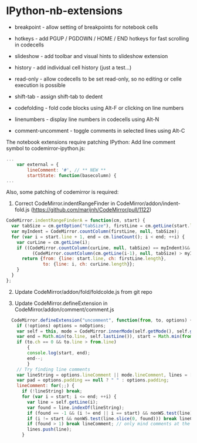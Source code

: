 # IPython-nb-extensions

* breakpoint - allow setting of breakpoints for notebook cells

* hotkeys    - add PGUP / PGDOWN / HOME / END hotkeys for fast scrolling in codecells

* slideshow  - add toolbar and visual hints to slideshow extension

* history - add individual cell history (just a test...)

* read-only  - allow codecells to be set read-only, so no editing or celle execution is possible

* shift-tab - assign shift-tab to dedent

* codefolding - fold code blocks using Alt-F or clicking on line numbers

* linenumbers - display line numbers in codecells using Alt-N

* comment-uncomment - toggle comments in selected lines using Alt-C

The notebook extensions require patching IPython:
Add line comment symbol to codemirror-ipython.js:
```javascript
...
    var external = {
        lineComment: '#', // ** NEW **
        startState: function(basecolumn) {
...
```

Also, some patching of codemirror is required:

1. Correct CodeMirror.indentRangeFinder in CodeMirror/addon/indent-fold.js (https://github.com/marijnh/CodeMirror/pull/1122)
```javascript
CodeMirror.indentRangeFinderA = function(cm, start) {
  var tabSize = cm.getOption("tabSize"), firstLine = cm.getLine(start.line);
  var myIndent = CodeMirror.countColumn(firstLine, null, tabSize);
  for (var i = start.line + 1, end = cm.lineCount(); i < end; ++i) {
    var curLine = cm.getLine(i);
    if ((CodeMirror.countColumn(curLine, null, tabSize) == myIndent)&&
          (CodeMirror.countColumn(cm.getLine(i-1), null, tabSize) > myIndent)){
      return {from: {line: start.line, ch: firstLine.length},
              to: {line: i, ch: curLine.length}};
    }
  }
};
```

2. Update CodeMirror/addon/fold/foldcolde.js from git repo

3. Update CodeMirror.defineExtension in CodeMirror/addon/comment/comment.js
```javascript
  CodeMirror.defineExtension("uncomment", function(from, to, options) {
    if (!options) options = noOptions;
    var self = this, mode = CodeMirror.innerMode(self.getMode(), self.getTokenAt(from).state).mode;
    var end = Math.min(to.line, self.lastLine()), start = Math.min(from.line, end);
    if (to.ch == 0 && to.line > from.line) 
        {
        console.log(start, end);
        end--;
        }
    // Try finding line comments
    var lineString = options.lineComment || mode.lineComment, lines = [];
    var pad = options.padding == null ? " " : options.padding;
    lineComment: for(;;) {
      if (!lineString) break;
      for (var i = start; i <= end; ++i) {
        var line = self.getLine(i);
        var found = line.indexOf(lineString);
        if (found == -1 && (i != end || i == start) && nonWS.test(line)) break lineComment;
        if (i != start && nonWS.test(line.slice(0, found))) break lineComment;
        if (found > 1) break lineComment; // only mind comments at the start of the line
        lines.push(line);
      }
```